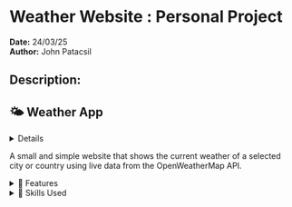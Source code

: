 # Weather Website : Personal Project

**Date:** 24/03/25  
**Author:** John Patacsil

## Description:

## 🌤️ Weather App
<details>
  ![Weather Image](https://raw.githubusercontent.com/JohnPtaxil/Weather-Website/main/images/image.png)
</details>


  A small and simple website that shows the current weather of a selected city or country using live data from the OpenWeatherMap API.

  <details>
    <summary>🔧 Features</summary>
  
    - Real-time weather search by city or country
    - Temperature, humidity, and wind speed display
    - Weather condition icons (sun, clouds, rain, etc.)
    - Live API integration (OpenWeatherMap)
    - Clean and responsive design
    - Graceful handling of invalid input
  
  </details>
  
  <details>
    <summary>🧩 Skills Used</summary>
  
    - HTML5: Page structure and layout
    - CSS3: Styling and responsive design
    - JavaScript (Vanilla): API requests, DOM manipulation, event handling
    - REST API: Fetching real-time weather data from OpenWeatherMap
    - Error handling: Managing API errors and invalid input
    - UX/UI design basics
  
  </details>
  
